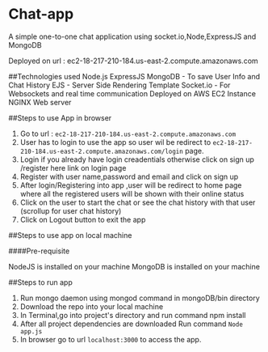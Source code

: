 # Chat-app
 A simple one-to-one chat application using socket.io,Node,ExpressJS and MongoDB
 
 Deployed on url : ec2-18-217-210-184.us-east-2.compute.amazonaws.com 
 
##Technologies used
Node.js
ExpressJS
MongoDB - To save User Info and Chat History
EJS - Server Side Rendering Template
Socket.io - For Websockets and real time communication
Deployed on AWS EC2 Instance
NGINX Web server 


##Steps to use App in browser
1. Go to url : `ec2-18-217-210-184.us-east-2.compute.amazonaws.com`
2. User has to login to use the app so user wil be redirect to `ec2-18-217-210-184.us-east-2.compute.amazonaws.com/login` page.
3. Login if you already have login creadentials otherwise click on sign up /register here link on login page
4. Register with user name,password and email and click on sign up
5. After login/Registering into app ,user will be redirect to home page where all the registered users  will be shown with their online    status
6. Click on the user to start the chat or see the chat history with that user (scrollup for user chat history)
7. Click on Logout button to exit the app



##Steps to use app on local machine

####Pre-requisite

NodeJS is installed on your machine
MongoDB is installed on your machine

##Steps to run app 
1. Run mongo daemon using mongod command in mongoDB/bin directory
2. Download the repo into your local machine
3. In Terminal,go into project's directory and run command npm install
4. After all project dependencies are downloaded Run command `Node app.js`
5. In browser go to url `localhost:3000` to access the app.

